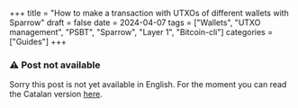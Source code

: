 +++
title = "How to make a transaction with UTXOs of different wallets with Sparrow"
draft = false
date = 2024-04-07
tags = ["Wallets", "UTXO management", "PSBT", "Sparrow", "Layer 1", "Bitcoin-cli"]
categories = ["Guides"]
+++

### :warning: Post not available

Sorry this post is not yet available in English. For the moment you can read the Catalan version [here](/catal%C3%A0/posts/psbt_multi_wallet_utxo_sparrow/).